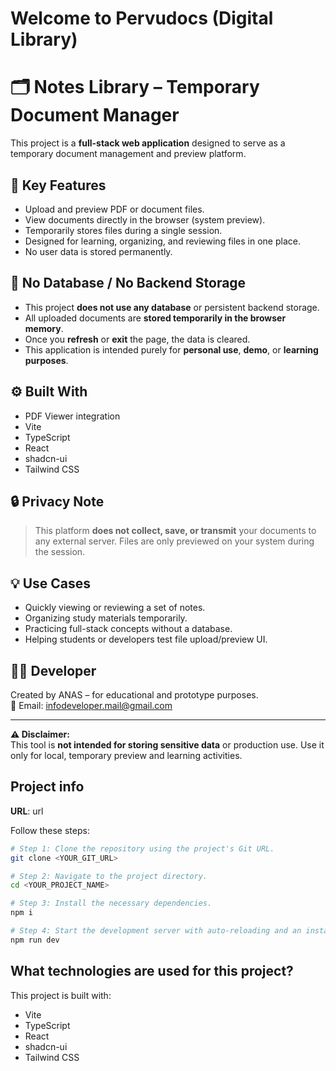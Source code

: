 # Welcome to Pervudocs (Digital Library)

# 🗂️ Notes Library – Temporary Document Manager

This project is a **full-stack web application** designed to serve as a temporary document management and preview platform.

## 📌 Key Features

- Upload and preview PDF or document files.
- View documents directly in the browser (system preview).
- Temporarily stores files during a single session.
- Designed for learning, organizing, and reviewing files in one place.
- No user data is stored permanently.

## 🚫 No Database / No Backend Storage

- This project **does not use any database** or persistent backend storage.
- All uploaded documents are **stored temporarily in the browser memory**.
- Once you **refresh** or **exit** the page, the data is cleared.
- This application is intended purely for **personal use**, **demo**, or **learning purposes**.

## ⚙️ Built With

- PDF Viewer integration
- Vite
- TypeScript
- React
- shadcn-ui
- Tailwind CSS

## 🔒 Privacy Note

> This platform **does not collect, save, or transmit** your documents to any external server. Files are only previewed on your system during the session.

## 💡 Use Cases

- Quickly viewing or reviewing a set of notes.
- Organizing study materials temporarily.
- Practicing full-stack concepts without a database.
- Helping students or developers test file upload/preview UI.

## 🧑‍💻 Developer

Created by ANAS – for educational and prototype purposes.  
📧 Email: infodeveloper.mail@gmail.com

---

**⚠️ Disclaimer:**  
This tool is **not intended for storing sensitive data** or production use. Use it only for local, temporary preview and learning activities.


## Project info

**URL**: url

Follow these steps:

```sh
# Step 1: Clone the repository using the project's Git URL.
git clone <YOUR_GIT_URL>

# Step 2: Navigate to the project directory.
cd <YOUR_PROJECT_NAME>

# Step 3: Install the necessary dependencies.
npm i

# Step 4: Start the development server with auto-reloading and an instant preview.
npm run dev
```

## What technologies are used for this project?

This project is built with:

- Vite
- TypeScript
- React
- shadcn-ui
- Tailwind CSS


